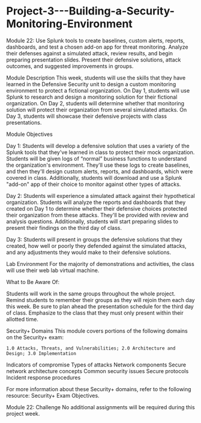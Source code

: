 # Project-3---Building-a-Security-Monitoring-Environment
Module 22: Use Splunk tools to create baselines, custom alerts, reports, dashboards, and test a chosen add-on app for threat monitoring. Analyze their defenses against a simulated attack, review results, and begin preparing presentation slides. Present their defensive solutions, attack outcomes, and suggested improvements in groups.

Module Description
This week, students will use the skills that they have learned in the Defensive Security unit to design a custom monitoring environment to protect a fictional organization. On Day 1, students will use Splunk to research and design a monitoring solution for their fictional organization. On Day 2, students will determine whether that monitoring solution will protect their organization from several simulated attacks. On Day 3, students will showcase their defensive projects with class presentations.

Module Objectives
  
Day 1: Students will develop a defensive solution that uses a variety of the Splunk tools that they've learned in class to protect their mock organization. Students will be given logs of “normal” business functions to understand the organization's environment. They'll use these logs to create baselines, and then they'll design custom alerts, reports, and dashboards, which were covered in class. Additionally, students will download and use a Splunk "add-on" app of their choice to monitor against other types of attacks.

Day 2: Students will experience a simulated attack against their hypothetical organization. Students will analyze the reports and dashboards that they created on Day 1 to determine whether their defensive choices protected their organization from these attacks. They'll be provided with review and analysis questions. Additionally, students will start preparing slides to present their findings on the third day of class.

Day 3: Students will present in groups the defensive solutions that they created, how well or poorly they defended against the simulated attacks, and any adjustments they would make to their defensive solutions.

Lab Environment
For the majority of demonstrations and activities, the class will use their web lab virtual machine.

What to Be Aware Of:

Students will work in the same groups throughout the whole project. Remind students to remember their groups as they will rejoin them each day this week.
Be sure to plan ahead the presentation schedule for the third day of class. Emphasize to the class that they must only present within their allotted time.

Security+ Domains
This module covers portions of the following domains on the Security+ exam:

    1.0 Attacks, Threats, and Vulnerabilities; 2.0 Architecture and Design; 3.0 Implementation  
 
Indicators of compromise
Types of attacks
Network components
Secure network architecture concepts
Common security issues
Secure protocols
Incident response procedures

 For more information about these Security+ domains, refer to the following resource: Security+ Exam Objectives.

Module 22: Challenge
No additional assignments will be required during this project week.


